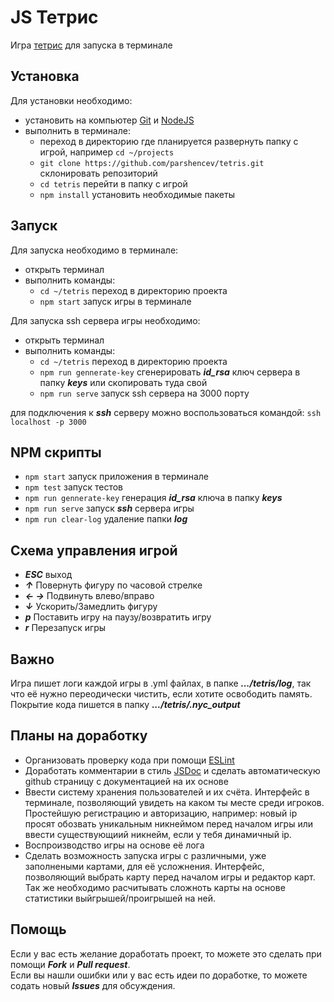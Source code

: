 # JS Тетрис

Игра [тетрис](https://ru.wikipedia.org/wiki/%D0%A2%D0%B5%D1%82%D1%80%D0%B8%D1%81) для запуска в терминале

## Установка

Для установки необходимо:
- установить на компьютер [Git](https://git-scm.com/) и [NodeJS](https://nodejs.org/ru/)
- выполнить в терминале:
  - переход в директорию где планируется развернуть папку с игрой, например `cd ~/projects`
  - `git clone https://github.com/parshencev/tetris.git` склонировать репозиторий
  - `cd tetris` перейти в папку с игрой
  - `npm install` установить необходимые пакеты

## Запуск

Для запуска необходимо в терминале:
- открыть терминал
- выполнить команды:
  - `cd ~/tetris` переход в директорию проекта
  - `npm start` запуск игры в терминале

Для запуска ssh сервера игры необходимо:
- открыть терминал
- выполнить команды:
  - `cd ~/tetris` переход в директорию проекта
  - `npm run gennerate-key` сгенерировать ***id_rsa*** ключ сервера в папку ***keys*** или скопировать туда свой
  - `npm run serve` запуск ssh сервера на 3000 порту

для подключения к ***ssh*** серверу можно воспользоваться командой: `ssh localhost -p 3000`

## NPM скрипты

- `npm start` запуск приложения в терминале
- `npm test` запуск тестов
- `npm run gennerate-key` генерация ***id_rsa*** ключа в папку ***keys***
- `npm run serve` запуск ***ssh*** сервера игры
- `npm run clear-log` удаление папки ***log***

## Схема управления игрой

- ***ESC*** выход
- ***↑*** Повернуть фигуру по часовой стрелке
- ***← →*** Подвинуть влево/вправо
- ***↓*** Ускорить/Замедлить фигуру
- ***p*** Поставить игру на паузу/возвратить игру
- ***r*** Перезапуск игры

## Важно

Игра пишет логи каждой игры в .yml файлах, в папке ***.../tetris/log***, так что её нужно переодически чистить, если хотите освободить память.\
Покрытие кода пишется в папку ***.../tetris/.nyc_output***

## Планы на доработку

- Организовать проверку кода при помощи [ESLint](https://eslint.org/)
- Доработать комментарии в стиль [JSDoc](https://jsdoc.app/) и сделать автоматическую github страницу с документацией на их основе
- Ввести систему хранения пользователей и их счёта. Интерфейс в терминале, позволяющий увидеть на каком ты месте среди игроков. Простейшую регистрацию и авторизацию, например: новый ip просят обозвать уникальным никнеймом перед началом игры или ввести существующиий никнейм, если у тебя динамичный ip.
- Воспроизводство игры на основе её лога
- Сделать возможность запуска игры с различными, уже заполнеными картами, для её усложнения. Интерфейс, позволяющий выбрать карту перед началом игры и редактор карт. Так же необходимо расчитывать сложноть карты на основе статистики выйгрышей/проигрышей на ней.

## Помощь

Если у вас есть желание доработать проект, то можете это сделать при помощи ***Fork*** и ***Pull request***.\
Если вы нашли ошибки или у вас есть идеи по доработке, то можете содать новый ***Issues*** для обсуждения.







